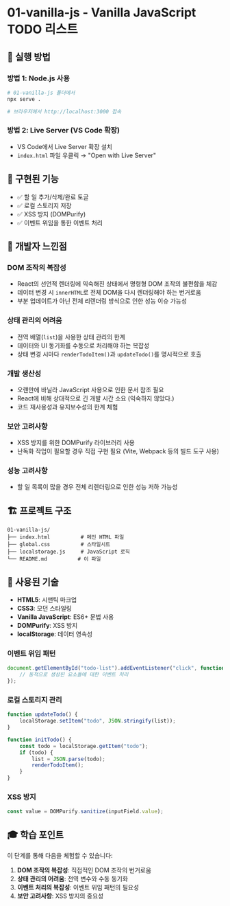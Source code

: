 # 01-vanilla-js - Vanilla JavaScript TODO 리스트

## 🚀 실행 방법

### 방법 1: Node.js 사용

```bash
# 01-vanilla-js 폴더에서
npx serve .

# 브라우저에서 http://localhost:3000 접속
```

### 방법 2: Live Server (VS Code 확장)

-   VS Code에서 Live Server 확장 설치
-   `index.html` 파일 우클릭 → "Open with Live Server"

## 🎯 구현된 기능

-   ✅ 할 일 추가/삭제/완료 토글
-   ✅ 로컬 스토리지 저장
-   ✅ XSS 방지 (DOMPurify)
-   ✅ 이벤트 위임을 통한 이벤트 처리

## 💭 개발자 느낀점

### DOM 조작의 복잡성

-   React의 선언적 렌더링에 익숙해진 상태에서 명령형 DOM 조작의 불편함을 체감
-   데이터 변경 시 `innerHTML`로 전체 DOM을 다시 렌더링해야 하는 번거로움
-   부분 업데이트가 아닌 전체 리렌더링 방식으로 인한 성능 이슈 가능성

### 상태 관리의 어려움

-   전역 배열(`list`)을 사용한 상태 관리의 한계
-   데이터와 UI 동기화를 수동으로 처리해야 하는 복잡성
-   상태 변경 시마다 `renderTodoItem()`과 `updateTodo()`를 명시적으로 호출

### 개발 생산성

-   오랜만에 바닐라 JavaScript 사용으로 인한 문서 참조 필요
-   React에 비해 상대적으로 긴 개발 시간 소요 (익숙하지 않았다.)
-   코드 재사용성과 유지보수성의 한계 체험

### 보안 고려사항

-   XSS 방지를 위한 DOMPurify 라이브러리 사용
-   난독화 작업이 필요할 경우 직접 구현 필요 (Vite, Webpack 등의 빌드 도구 사용)

### 성능 고려사항

-   할 일 목록이 많을 경우 전체 리렌더링으로 인한 성능 저하 가능성

## 🏗️ 프로젝트 구조

```
01-vanilla-js/
├── index.html          # 메인 HTML 파일
├── global.css          # 스타일시트
├── localstorage.js     # JavaScript 로직
└── README.md          # 이 파일
```

## 🔧 사용된 기술

-   **HTML5**: 시맨틱 마크업
-   **CSS3**: 모던 스타일링
-   **Vanilla JavaScript**: ES6+ 문법 사용
-   **DOMPurify**: XSS 방지
-   **localStorage**: 데이터 영속성

### 이벤트 위임 패턴

```javascript
document.getElementById("todo-list").addEventListener("click", function (e) {
	// 동적으로 생성된 요소들에 대한 이벤트 처리
});
```

### 로컬 스토리지 관리

```javascript
function updateTodo() {
	localStorage.setItem("todo", JSON.stringify(list));
}

function initTodo() {
	const todo = localStorage.getItem("todo");
	if (todo) {
		list = JSON.parse(todo);
		renderTodoItem();
	}
}
```

### XSS 방지

```javascript
const value = DOMPurify.sanitize(inputField.value);
```

## 🎓 학습 포인트

이 단계를 통해 다음을 체험할 수 있습니다:

1. **DOM 조작의 복잡성**: 직접적인 DOM 조작의 번거로움
2. **상태 관리의 어려움**: 전역 변수와 수동 동기화
3. **이벤트 처리의 복잡성**: 이벤트 위임 패턴의 필요성
4. **보안 고려사항**: XSS 방지의 중요성
